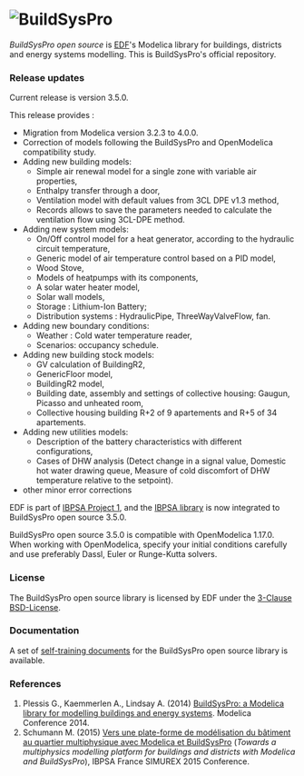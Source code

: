 # ![BuildSysPro](https://raw.githubusercontent.com/EDF-TREE/BuildSysPro/master/BuildSysPro/Resources/Images/Logo-BuildSysPro.png)
*BuildSysPro open source* is [EDF](https://www.edf.fr/en/the-edf-group/who-we-are/activities/research-and-development)'s Modelica library for buildings, districts and energy systems modelling. This is BuildSysPro's official repository.

### Release updates
Current release is version 3.5.0.

This release provides :

- Migration from Modelica version 3.2.3 to 4.0.0.
- Correction of models following the BuildSysPro and OpenModelica compatibility study.
- Adding new  building models: 
     -  Simple air renewal model for a single zone with variable air properties, 
     -  Enthalpy transfer through a door, 
     -  Ventilation model with default values from 3CL DPE v1.3 method, 
     -  Records allows to save the parameters needed to calculate the ventilation flow using 3CL-DPE method.
- Adding new  system models: 
     -  On/Off control model for a heat generator, according to the hydraulic circuit temperature, 
     -  Generic model of air temperature control based on a PID model,
     -  Wood Stove,
     -  Models of heatpumps with its components,
     -  A solar water heater model,
     -  Solar wall models,
     -  Storage : Lithium-Ion Battery;
     -  Distribution systems : HydraulicPipe, ThreeWayValveFlow, fan.
- Adding new boundary conditions:
     -    Weather : Cold water temperature reader,
     -    Scenarios: occupancy schedule.
- Adding new building stock models:
    - GV calculation of BuildingR2,
    - GenericFloor model,
    - BuildingR2 model,
    - Building date, assembly and settings of collective housing: Gaugun, Picasso and unheated room,
    - Collective housing building  R+2 of 9 apartements and R+5 of 34 apartements.
- Adding new utilities models:
    - Description of the battery characteristics with different configurations,
    - Cases of DHW analysis (Detect change in a signal value, Domestic hot water drawing queue, Measure of cold discomfort of DHW temperature relative to the setpoint).
- other minor error corrections

EDF is part of [IBPSA Project 1](https://ibpsa.github.io/project1/), and the [IBPSA library](https://github.com/ibpsa/modelica-ibpsa) is now integrated to BuildSysPro open source 3.5.0.

BuildSysPro open source 3.5.0 is compatible with OpenModelica 1.17.0. When working with OpenModelica, specify your initial conditions carefully and use preferably Dassl, Euler or Runge-Kutta solvers.

### License
The BuildSysPro open source library is licensed by EDF under the [3-Clause BSD-License](https://opensource.org/licenses/BSD-3-Clause).

### Documentation
A set of [self-training documents](https://github.com/edf-enerbat/buildsyspro-doc) for the BuildSysPro open source library is available.

### References
1. Plessis G., Kaemmerlen A., Lindsay A. (2014) [BuildSysPro: a Modelica library for modelling buildings and energy systems](https://www.modelica.org/events/modelica2014/proceedings/html/submissions/ECP140961161_PlessisKaemmerlenLindsay.pdf). Modelica Conference 2014.
2. Schumann M. (2015) [Vers une plate-forme de modélisation du bâtiment au quartier multiphysique avec Modelica et BuildSysPro](http://ibpsa.fr/jdownloads/Simurex/2015/Presentations/29_01_mathieuschumann.pdf) (*Towards a multiphysics modelling platform for buildings and districts with Modelica and BuildSysPro*), IBPSA France SIMUREX 2015 Conference.


